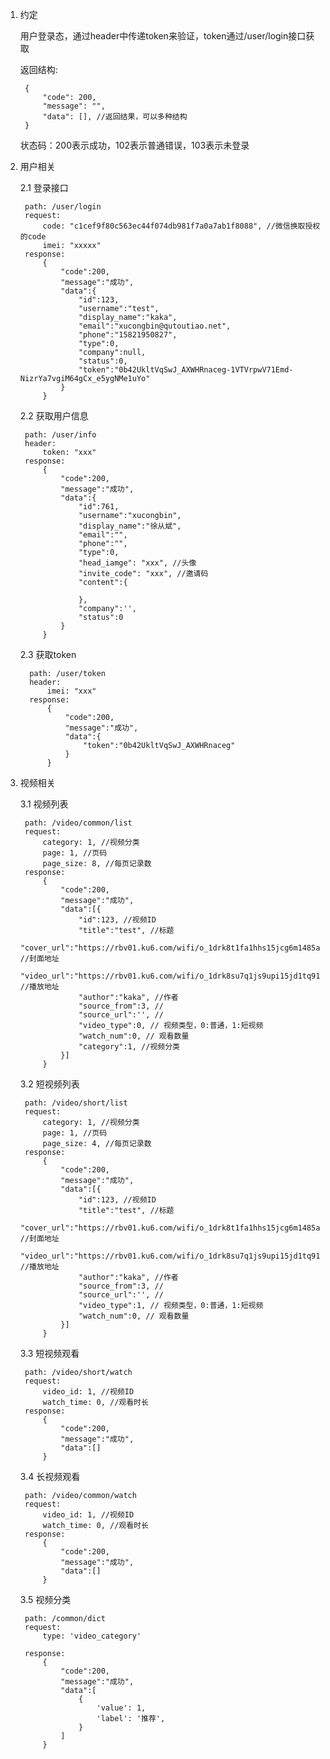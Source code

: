 1. 约定
    
    用户登录态，通过header中传递token来验证，token通过/user/login接口获取
    
    返回结构: 
        
        {
            "code": 200,
            "message": "",
            "data": [], //返回结果，可以多种结构
        }
    状态码：200表示成功，102表示普通错误，103表示未登录

2. 用户相关

    2.1 登录接口
    
        path: /user/login
        request:
            code: "c1cef9f80c563ec44f074db981f7a0a7ab1f8088", //微信换取授权的code
            imei: "xxxxx"
        response:
            {
                "code":200,
                "message":"成功",
                "data":{
                    "id":123,
                    "username":"test",
                    "display_name":"kaka",
                    "email":"xucongbin@qutoutiao.net",
                    "phone":"15821950827",
                    "type":0,
                    "company":null,
                    "status":0,
                    "token":"0b42UkltVqSwJ_AXWHRnaceg-1VTVrpwV71Emd-NizrYa7vgiM64gCx_e5ygNMe1uYo"
                }
            }
    
    2.2 获取用户信息
    
        path: /user/info
        header:
            token: "xxx"
        response:
            {
                "code":200,
                "message":"成功",
                "data":{
                    "id":761,
                    "username":"xucongbin",
                    "display_name":"徐从斌",
                    "email":"",
                    "phone":"",
                    "type":0,
                    "head_iamge": "xxx", //头像
                    "invite_code": "xxx", //邀请码
                    "content":{
            
                    },
                    "company":'',
                    "status":0
                }
            }
         
     2.3 获取token
         
         path: /user/token
         header:
             imei: "xxx"
         response:
             {
                 "code":200,
                 "message":"成功",
                 "data":{
                     "token":"0b42UkltVqSwJ_AXWHRnaceg"
                 }
             }   
3. 视频相关

    3.1 视频列表
        
        path: /video/common/list
        request:
            category: 1, //视频分类
            page: 1, //页码
            page_size: 8, //每页记录数
        response:
            {
                "code":200,
                "message":"成功",
                "data":[{
                    "id":123, //视频ID
                    "title":"test", //标题
                    "cover_url":"https://rbv01.ku6.com/wifi/o_1drk8t1fa1hhs15jcg6m1485a87j", //封面地址
                    "video_url":"https://rbv01.ku6.com/wifi/o_1drk8su7q1js9upi15jd1tq91l7ih", //播放地址
                    "author":"kaka", //作者
                    "source_from":3, // 
                    "source_url":'', // 
                    "video_type":0, // 视频类型，0:普通，1:短视频
                    "watch_num":0, // 观看数量
                    "category":1, //视频分类
                }]
            }
                
    3.2 短视频列表
            
        path: /video/short/list
        request:
            category: 1, //视频分类
            page: 1, //页码
            page_size: 4, //每页记录数
        response:
            {
                "code":200,
                "message":"成功",
                "data":[{
                    "id":123, //视频ID
                    "title":"test", //标题
                    "cover_url":"https://rbv01.ku6.com/wifi/o_1drk8t1fa1hhs15jcg6m1485a87j", //封面地址
                    "video_url":"https://rbv01.ku6.com/wifi/o_1drk8su7q1js9upi15jd1tq91l7ih", //播放地址
                    "author":"kaka", //作者
                    "source_from":3, // 
                    "source_url":'', // 
                    "video_type":1, // 视频类型，0:普通，1:短视频
                    "watch_num":0, // 观看数量
                }]
            }
            
    3.3 短视频观看      
        
        path: /video/short/watch
        request:
            video_id: 1, //视频ID
            watch_time: 0, //观看时长
        response:
            {
                "code":200,
                "message":"成功",
                "data":[]
            }
            
    3.4 长视频观看      
            
        path: /video/common/watch
        request:
            video_id: 1, //视频ID
            watch_time: 0, //观看时长
        response:
            {
                "code":200,
                "message":"成功",
                "data":[]
            }
            
    3.5 视频分类      
                
        path: /common/dict
        request:
            type: 'video_category'
            
        response:
            {
                "code":200,
                "message":"成功",
                "data":[
                    {
                        'value': 1,
                        'label': '推荐',
                    }
                ]
            }